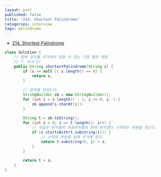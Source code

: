 ```yaml
---
layout: post
published: false
title: "214. Shortest Palindrome"
categories: interview
tags: palindrome
---
```


- [214. Shortest Palindrome](https://leetcode.com/problems/shortest-palindrome/)
<script src="https://gist.github.com/yeopoong/a7f6c98070ce19ca6dcf18c26ad61594.js"></script>

```java
class Solution {
    // 앞에 문자를 추가하여 찾을 수 있는 가장 짧은 회문
    // T: O(n^2)
    public String shortestPalindrome(String s) {
        if (s == null || s.length() == 0) {
            return s;
        }
        
        // 문자를 뒤집는다.
        StringBuilder sb = new StringBuilder();
        for (int i = s.length() - 1; i >= 0; i--) {
            sb.append(s.charAt(i));
        }
        
        String t = sb.toString();
        for (int i = 0; i <= t.length(); i++) {
            // 뒤집은 문자열의 부분문자열로 원래 문자열이 시작되는 부분을 찾는다.
            if (s.startsWith(t.substring(i))) {
                // 누락된 부분을 앞에 추가해 준다.
                return t.substring(0, i) + s;
            }
        }
        
        return t + s;
    }
}
```